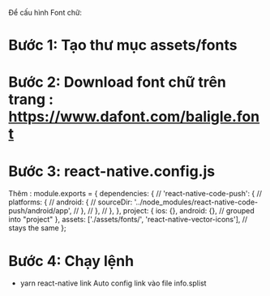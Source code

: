 Để cấu hình Font chữ:
# Bước 1: Tạo thư mục assets/fonts
# Bước 2: Download font chữ trên trang : https://www.dafont.com/baligle.font
# Bước 3:  react-native.config.js
Thêm :
module.exports = {
    dependencies: {
    //   'react-native-code-push': {
    //     platforms: {
    //       android: {
    //         sourceDir: '../node_modules/react-native-code-push/android/app',
    //       },
    //     },
    //   },
    },
    project: {
      ios: {},
      android: {}, // grouped into "project"
    },
    assets: ['./assets/fonts/', 'react-native-vector-icons'], // stays the same
  };
  # Bước 4: Chạy lệnh 
 + yarn react-native link 
 Auto config link vào file info.splist 